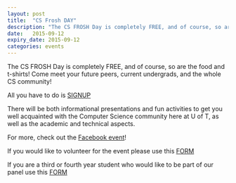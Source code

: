 ```yaml
---
layout: post
title:  "CS Frosh DAY"
description: "The CS FROSH Day is completely FREE, and of course, so are the food and t-shirts! Come meet your future peers, current undergrads, and the whole CS community!"
date:   2015-09-12
expiry_date: 2015-09-12
categories: events
---
```


The CS FROSH Day is completely FREE, and of course, so are the food and t-shirts! Come meet your future peers, current undergrads, and the whole CS community!

All you have to do is [SIGNUP](https://goo.gl/XkDVrE)

There will be both informational presentations and fun activities to get you well acquainted with the Computer Science community here at U of T, as well as the academic and technical aspects.

For more, check out the [Facebook event](https://www.facebook.com/events/631987190276492/)!

If you would like to volunteer for the event please use this [FORM](https://goo.gl/Wwm6sI)

If you are a third or fourth year student who would like to be part of our panel use this [FORM](https://goo.gl/g58bWn)
